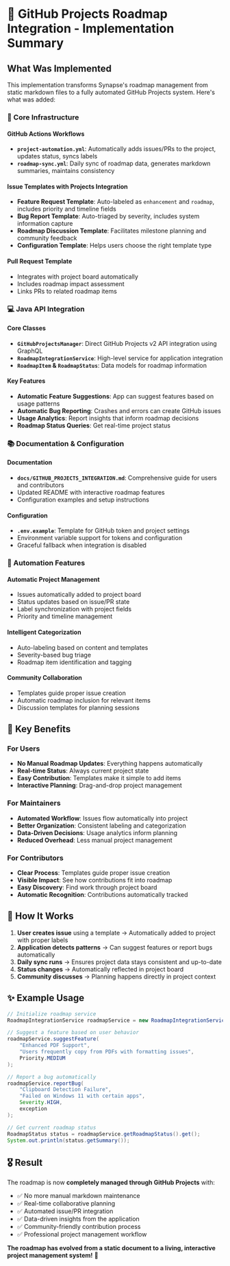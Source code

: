 # 🎉 GitHub Projects Roadmap Integration - Implementation Summary

## What Was Implemented

This implementation transforms Synapse's roadmap management from static markdown files to a fully automated GitHub Projects system. Here's what was added:

### 🔧 Core Infrastructure

#### GitHub Actions Workflows
- **`project-automation.yml`**: Automatically adds issues/PRs to the project, updates status, syncs labels
- **`roadmap-sync.yml`**: Daily sync of roadmap data, generates markdown summaries, maintains consistency

#### Issue Templates with Projects Integration
- **Feature Request Template**: Auto-labeled as `enhancement` and `roadmap`, includes priority and timeline fields
- **Bug Report Template**: Auto-triaged by severity, includes system information capture
- **Roadmap Discussion Template**: Facilitates milestone planning and community feedback
- **Configuration Template**: Helps users choose the right template type

#### Pull Request Template
- Integrates with project board automatically
- Includes roadmap impact assessment
- Links PRs to related roadmap items

### 💻 Java API Integration

#### Core Classes
- **`GitHubProjectsManager`**: Direct GitHub Projects v2 API integration using GraphQL
- **`RoadmapIntegrationService`**: High-level service for application integration
- **`RoadmapItem` & `RoadmapStatus`**: Data models for roadmap information

#### Key Features
- **Automatic Feature Suggestions**: App can suggest features based on usage patterns
- **Automatic Bug Reporting**: Crashes and errors can create GitHub issues
- **Usage Analytics**: Report insights that inform roadmap decisions
- **Roadmap Status Queries**: Get real-time project status

### 📚 Documentation & Configuration

#### Documentation
- **`docs/GITHUB_PROJECTS_INTEGRATION.md`**: Comprehensive guide for users and contributors
- Updated README with interactive roadmap features
- Configuration examples and setup instructions

#### Configuration
- **`.env.example`**: Template for GitHub token and project settings
- Environment variable support for tokens and configuration
- Graceful fallback when integration is disabled

### 🔄 Automation Features

#### Automatic Project Management
- Issues automatically added to project board
- Status updates based on issue/PR state
- Label synchronization with project fields
- Priority and timeline management

#### Intelligent Categorization
- Auto-labeling based on content and templates
- Severity-based bug triage
- Roadmap item identification and tagging

#### Community Collaboration
- Templates guide proper issue creation
- Automatic roadmap inclusion for relevant items
- Discussion templates for planning sessions

## 🎯 Key Benefits

### For Users
- **No Manual Roadmap Updates**: Everything happens automatically
- **Real-time Status**: Always current project state
- **Easy Contribution**: Templates make it simple to add items
- **Interactive Planning**: Drag-and-drop project management

### For Maintainers
- **Automated Workflow**: Issues flow automatically into project
- **Better Organization**: Consistent labeling and categorization
- **Data-Driven Decisions**: Usage analytics inform planning
- **Reduced Overhead**: Less manual project management

### For Contributors
- **Clear Process**: Templates guide proper issue creation
- **Visible Impact**: See how contributions fit into roadmap
- **Easy Discovery**: Find work through project board
- **Automatic Recognition**: Contributions automatically tracked

## 🚀 How It Works

1. **User creates issue** using a template → Automatically added to project with proper labels
2. **Application detects patterns** → Can suggest features or report bugs automatically  
3. **Daily sync runs** → Ensures project data stays consistent and up-to-date
4. **Status changes** → Automatically reflected in project board
5. **Community discusses** → Planning happens directly in project context

## ✨ Example Usage

```java
// Initialize roadmap service
RoadmapIntegrationService roadmapService = new RoadmapIntegrationService();

// Suggest a feature based on user behavior
roadmapService.suggestFeature(
    "Enhanced PDF Support",
    "Users frequently copy from PDFs with formatting issues",
    Priority.MEDIUM
);

// Report a bug automatically
roadmapService.reportBug(
    "Clipboard Detection Failure", 
    "Failed on Windows 11 with certain apps",
    Severity.HIGH,
    exception
);

// Get current roadmap status
RoadmapStatus status = roadmapService.getRoadmapStatus().get();
System.out.println(status.getSummary());
```

## 🎖️ Result

The roadmap is now **completely managed through GitHub Projects** with:
- ✅ No more manual markdown maintenance
- ✅ Real-time collaborative planning  
- ✅ Automated issue/PR integration
- ✅ Data-driven insights from the application
- ✅ Community-friendly contribution process
- ✅ Professional project management workflow

**The roadmap has evolved from a static document to a living, interactive project management system!** 🎉